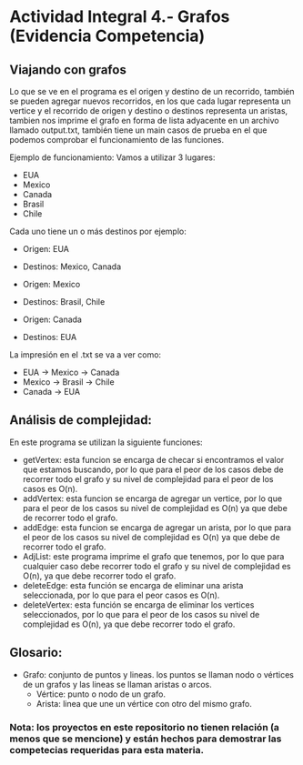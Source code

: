 # Actividad Integral 4.- Grafos (Evidencia Competencia)
## Viajando con grafos 
Lo que se ve en el programa es el origen y destino de un recorrido, también se pueden agregar nuevos recorridos, en los que cada lugar representa un vertice y el recorrido de origen y destino o destinos representa un aristas, tambien nos imprime el grafo en forma de lista adyacente en un archivo llamado output.txt, también tiene un main casos de prueba en el que podemos comprobar el funcionamiento de las funciones.

Ejemplo de funcionamiento:
Vamos a utilizar 3 lugares:
 - EUA
 - Mexico
 - Canada
 - Brasil
 - Chile

Cada uno tiene un o más destinos por ejemplo:
 - Origen: EUA
 - Destinos: Mexico, Canada

 - Origen: Mexico
 - Destinos: Brasil, Chile

 - Origen: Canada
 - Destinos: EUA

La impresión en el .txt se va a ver como:
 - EUA -> Mexico -> Canada
 - Mexico -> Brasil -> Chile
 - Canada -> EUA

## Análisis de complejidad: 
En este programa se utilizan la siguiente funciones:
 - getVertex: esta funcion se encarga de checar si encontramos el valor que estamos buscando, por lo que para el peor de los casos debe de recorrer todo el grafo y su nivel de complejidad para el peor de los casos es O(n).
 - addVertex: esta funcion se encarga de agregar un vertice, por lo que para el peor de los casos su nivel de complejidad es O(n) ya que debe de recorrer todo el grafo.
 - addEdge: esta funcion se encarga de agregar un arista, por lo que para el peor de los casos su nivel de complejidad es O(n) ya que debe de recorrer todo el grafo.
 - AdjList: este programa imprime el grafo que tenemos, por lo que para cualquier caso debe recorrer todo el grafo y su nivel de complejidad es O(n), ya que debe recorrer todo el grafo.
 - deleteEdge: esta función se encarga de eliminar una arista seleccionada, por lo que para el peor casos es O(n).
 - deleteVertex: esta función se encarga de eliminar los vertices seleccionados, por lo que para el peor de los casos su nivel de complejidad es O(n), ya que debe recorrer todo el grafo.
 

## Glosario:
 - Grafo: conjunto de puntos y lineas. los puntos se llaman nodo o vértices de un grafos y las lineas se llaman aristas o arcos.
    + Vértice: punto o nodo de un grafo.
    + Arista: linea que une un vértice con otro del mismo grafo.

### Nota: los proyectos en este repositorio no tienen relación (a menos que se mencione) y están hechos para demostrar las competecias requeridas para esta materia.
